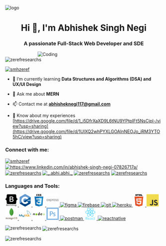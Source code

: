 ![logo](https://i.pinimg.com/originals/80/6a/6a/806a6ab613d15347d42a296f6da82680.gif)
<h1 align="center">Hi 👋, I'm Abhishek Singh Negi</h1>
<h3 align="center">A passionate Full-Stack Web Developer and SDE</h3>
<img align="right" alt="Coding" width="400" src="https://i.pinimg.com/originals/ac/73/5e/ac735e36cd4aa0b84fceec0c12713598.gif">

<p align="left"> <img src="https://komarev.com/ghpvc/?username=zerefresearchs&label=Profile%20views&color=0e75b6&style=flat" alt="zerefresearchs" /> </p>

<p align="left"> <a href="https://twitter.com/smhzeref" target="blank"><img src="https://img.shields.io/twitter/follow/smhzeref?logo=twitter&style=for-the-badge" alt="smhzeref" /></a> </p>

- 🌱 I’m currently learning **Data Structures and Algorithms (DSA) and UX/UI Design**

- 💬 Ask me about **MERN**

- 📫 Contact me at **abhisheknegi117@gmail.com**

- 📄 Know about my experiences [https://drive.google.com/file/d/1_i5DfrXaXD9L6tNU9YPtpIFt5NsCjpl-/view?usp=sharing](https://drive.google.com/file/d/1UlXQ2whPYXLGOAInNEOJo_iRM3YTO5hC/view?usp=sharing)

<h3 align="left">Connect with me:</h3>
<p align="left">
<a href="https://twitter.com/smhzeref" target="blank"><img align="center" src="https://raw.githubusercontent.com/rahuldkjain/github-profile-readme-generator/master/src/images/icons/Social/twitter.svg" alt="smhzeref" height="30" width="40" /></a>
<a href="https://linkedin.com/in/https://www.linkedin.com/in/abhishek-singh-negi-07826717a/" target="blank"><img align="center" src="https://raw.githubusercontent.com/rahuldkjain/github-profile-readme-generator/master/src/images/icons/Social/linked-in-alt.svg" alt="https://www.linkedin.com/in/abhishek-singh-negi-07826717a/" height="30" width="40" /></a>
<a href="https://codesandbox.com/zerefresearchs" target="blank"><img align="center" src="https://raw.githubusercontent.com/rahuldkjain/github-profile-readme-generator/master/src/images/icons/Social/codesandbox.svg" alt="zerefresearchs" height="30" width="40" /></a>
<a href="https://instagram.com/_.abhi.abhi._" target="blank"><img align="center" src="https://raw.githubusercontent.com/rahuldkjain/github-profile-readme-generator/master/src/images/icons/Social/instagram.svg" alt="_.abhi.abhi._" height="30" width="40" /></a>
<a href="https://www.leetcode.com/zerefresearchs" target="blank"><img align="center" src="https://raw.githubusercontent.com/rahuldkjain/github-profile-readme-generator/master/src/images/icons/Social/leet-code.svg" alt="zerefresearchs" height="30" width="40" /></a>
<a href="https://auth.geeksforgeeks.org/user/zerefresearchs" target="blank"><img align="center" src="https://raw.githubusercontent.com/rahuldkjain/github-profile-readme-generator/master/src/images/icons/Social/geeks-for-geeks.svg" alt="zerefresearchs" height="30" width="40" /></a>
</p>

<h3 align="left">Languages and Tools:</h3>
<p align="left"> <a href="https://getbootstrap.com" target="_blank" rel="noreferrer"> <img src="https://raw.githubusercontent.com/devicons/devicon/master/icons/bootstrap/bootstrap-plain-wordmark.svg" alt="bootstrap" width="40" height="40"/> </a> <a href="https://www.w3schools.com/cpp/" target="_blank" rel="noreferrer"> <img src="https://raw.githubusercontent.com/devicons/devicon/master/icons/cplusplus/cplusplus-original.svg" alt="cplusplus" width="40" height="40"/> </a> <a href="https://www.w3schools.com/css/" target="_blank" rel="noreferrer"> <img src="https://raw.githubusercontent.com/devicons/devicon/master/icons/css3/css3-original-wordmark.svg" alt="css3" width="40" height="40"/> </a> <a href="https://expressjs.com" target="_blank" rel="noreferrer"> <img src="https://raw.githubusercontent.com/devicons/devicon/master/icons/express/express-original-wordmark.svg" alt="express" width="40" height="40"/> </a> <a href="https://www.figma.com/" target="_blank" rel="noreferrer"> <img src="https://www.vectorlogo.zone/logos/figma/figma-icon.svg" alt="figma" width="40" height="40"/> </a> <a href="https://firebase.google.com/" target="_blank" rel="noreferrer"> <img src="https://www.vectorlogo.zone/logos/firebase/firebase-icon.svg" alt="firebase" width="40" height="40"/> </a> <a href="https://git-scm.com/" target="_blank" rel="noreferrer"> <img src="https://www.vectorlogo.zone/logos/git-scm/git-scm-icon.svg" alt="git" width="40" height="40"/> </a> <a href="https://heroku.com" target="_blank" rel="noreferrer"> <img src="https://www.vectorlogo.zone/logos/heroku/heroku-icon.svg" alt="heroku" width="40" height="40"/> </a> <a href="https://www.w3.org/html/" target="_blank" rel="noreferrer"> <img src="https://raw.githubusercontent.com/devicons/devicon/master/icons/html5/html5-original-wordmark.svg" alt="html5" width="40" height="40"/> </a> <a href="https://developer.mozilla.org/en-US/docs/Web/JavaScript" target="_blank" rel="noreferrer"> <img src="https://raw.githubusercontent.com/devicons/devicon/master/icons/javascript/javascript-original.svg" alt="javascript" width="40" height="40"/> </a> <a href="https://www.mongodb.com/" target="_blank" rel="noreferrer"> <img src="https://raw.githubusercontent.com/devicons/devicon/master/icons/mongodb/mongodb-original-wordmark.svg" alt="mongodb" width="40" height="40"/> </a> <a href="https://www.mysql.com/" target="_blank" rel="noreferrer"> <img src="https://raw.githubusercontent.com/devicons/devicon/master/icons/mysql/mysql-original-wordmark.svg" alt="mysql" width="40" height="40"/> </a> <a href="https://nodejs.org" target="_blank" rel="noreferrer"> <img src="https://raw.githubusercontent.com/devicons/devicon/master/icons/nodejs/nodejs-original-wordmark.svg" alt="nodejs" width="40" height="40"/> </a> <a href="https://www.photoshop.com/en" target="_blank" rel="noreferrer"> <img src="https://raw.githubusercontent.com/devicons/devicon/master/icons/photoshop/photoshop-line.svg" alt="photoshop" width="40" height="40"/> </a> <a href="https://postman.com" target="_blank" rel="noreferrer"> <img src="https://www.vectorlogo.zone/logos/getpostman/getpostman-icon.svg" alt="postman" width="40" height="40"/> </a> <a href="https://reactjs.org/" target="_blank" rel="noreferrer"> <img src="https://raw.githubusercontent.com/devicons/devicon/master/icons/react/react-original-wordmark.svg" alt="react" width="40" height="40"/> </a> <a href="https://reactnative.dev/" target="_blank" rel="noreferrer"> <img src="https://reactnative.dev/img/header_logo.svg" alt="reactnative" width="40" height="40"/> </a> </p>

<p><img align="left" src="https://github-readme-stats.vercel.app/api/top-langs?username=zerefresearchs&show_icons=true&locale=en&layout=compact" alt="zerefresearchs" /></p>

<p>&nbsp;<img align="center" src="https://github-readme-stats.vercel.app/api?username=zerefresearchs&show_icons=true&locale=en" alt="zerefresearchs" /></p>

<p><img align="center" src="https://github-readme-streak-stats.herokuapp.com/?user=zerefresearchs&" alt="zerefresearchs" /></p>
